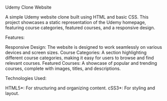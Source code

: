 Udemy Clone Website

A simple Udemy website clone built using HTML and basic CSS. This project showcases a static representation of the Udemy homepage, featuring course categories, featured courses, and a responsive design.

Features:

Responsive Design: The website is designed to work seamlessly on various devices and screen sizes.
Course Categories: A section highlighting different course categories, making it easy for users to browse and find relevant courses.
Featured Courses: A showcase of popular and trending courses, complete with images, titles, and descriptions.

Technologies Used:

HTML5*: For structuring and organizing content.
cSS3*: For styling and layout.

